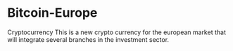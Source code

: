 # Bitcoin-Europe
Cryptocurrency
This is a new crypto currency for the european market that will integrate several branches in the investment sector.
